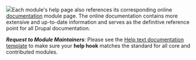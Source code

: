 ![](https://www.drupal.org/files/help_module_pg_0.jpg)Each module's help page also references its corresponding online [documentation](https://www.drupal.org/documentation) module page. The online documentation contains more extensive and up-to-date information and serves as the definitive reference point for all Drupal documentation.

_**Request to Module Maintainers**_: Please see the [Help text documentation template](https://www.drupal.org/node/632280) to make sure your **help hook** matches the standard for all core and contributed modules.